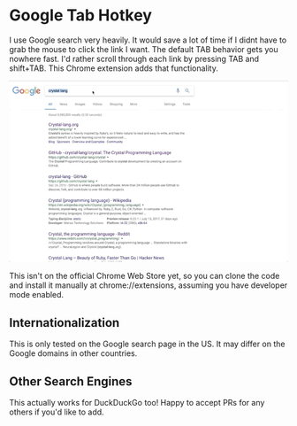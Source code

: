 Google Tab Hotkey
================

I use Google search very heavily.
It would save a lot of time if I didnt have to grab the mouse to click the link I want.
The default TAB behavior gets you nowhere fast.
I'd rather scroll through each link by pressing TAB and shift+TAB.
This Chrome extension adds that functionality.

![demo](images/demo.gif)

This isn't on the official Chrome Web Store yet, so you can clone the code and install it manually at chrome://extensions, assuming you have developer mode enabled.

## Internationalization

This is only tested on the Google search page in the US. It may differ on the Google domains in other countries.

## Other Search Engines

This actually works for DuckDuckGo too! Happy to accept PRs for any others if you'd like to add.

